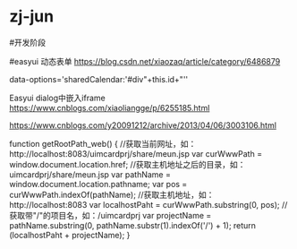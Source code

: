 # zj-jun
#开发阶段

#easyui 动态表单
https://blog.csdn.net/xiaozaq/article/category/6486879

data-options='sharedCalendar:'#div"+this.id+"''

Easyui dialog中嵌入iframe
https://www.cnblogs.com/xiaoliangge/p/6255185.html

https://www.cnblogs.com/y20091212/archive/2013/04/06/3003106.html

function getRootPath_web() {
            //获取当前网址，如： http://localhost:8083/uimcardprj/share/meun.jsp
            var curWwwPath = window.document.location.href;
            //获取主机地址之后的目录，如： uimcardprj/share/meun.jsp
            var pathName = window.document.location.pathname;
            var pos = curWwwPath.indexOf(pathName);
            //获取主机地址，如： http://localhost:8083
            var localhostPaht = curWwwPath.substring(0, pos);
            //获取带"/"的项目名，如：/uimcardprj
            var projectName = pathName.substring(0, pathName.substr(1).indexOf('/') + 1);
            return (localhostPaht + projectName);
        }

